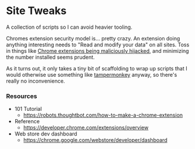 # Site Tweaks

A collection of scripts so I can avoid heavier tooling.

Chromes extension security model is... pretty crazy. An extension doing anything
interesting needs to "Read and modify your data" on all sites. Toss in things like
[Chrome extensions being maliciously hijacked](https://thehackernews.com/2017/08/chrome-extension-hacking.html),
and minimizing the number installed seems prudent.

As it turns out, it only takes a tiny bit of scaffolding to wrap up scripts that
I would otherwise use something like
[tampermonkey](http://tampermonkey.net/) anyway, so
there's really no inconvenience.

### Resources
* 101 Tutorial
    - https://robots.thoughtbot.com/how-to-make-a-chrome-extension
* Reference
    - https://developer.chrome.com/extensions/overview
* Web store dev dashboard
    - https://chrome.google.com/webstore/developer/dashboard

